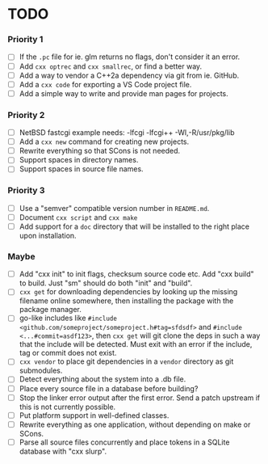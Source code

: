 # TODO

### Priority 1

- [ ] If the `.pc` file for ie. glm returns no flags, don't consider it an error.
- [ ] Add `cxx optrec` and `cxx smallrec`, or find a better way.
- [ ] Add a way to vendor a C++2a dependency via git from ie. GitHub.
- [ ] Add a `cxx code` for exporting a VS Code project file.
- [ ] Add a simple way to write and provide man pages for projects.

### Priority 2

- [ ] NetBSD fastcgi example needs: -lfcgi -lfcgi++ -Wl,-R/usr/pkg/lib
- [ ] Add a `cxx new` command for creating new projects.
- [ ] Rewrite everything so that SCons is not needed.
- [ ] Support spaces in directory names.
- [ ] Support spaces in source file names.

### Priority 3

- [ ] Use a "semver" compatible version number in `README.md`.
- [ ] Document `cxx script` and `cxx make`
- [ ] Add support for a `doc` directory that will be installed to the right place upon installation.

### Maybe

- [ ] Add "cxx init" to init flags, checksum source code etc. Add "cxx build" to build. Just "sm" should do both "init" and "build".
- [ ] `cxx get` for downloading dependencies by looking up the missing filename online somewhere, then installing the package with the package manager.
- [ ] go-like includes like `#include <github.com/someproject/someproject.h#tag=sfdsdf>` and `#include <...#commit=asdf123>`, then `cxx get` will git clone the deps in such a way that the include will be detected. Must exit with an error if the include, tag or commit does not exist.
- [ ] `cxx vendor` to place git dependencies in a `vendor` directory as git submodules.
- [ ] Detect everything about the system into a .db file.
- [ ] Place every source file in a database before building?
- [ ] Stop the linker error output after the first error. Send a patch upstream if this is not currently possible.
- [ ] Put platform support in well-defined classes.
- [ ] Rewrite everything as one application, without depending on make or SCons.
- [ ] Parse all source files concurrently and place tokens in a SQLite database with "cxx slurp".
